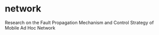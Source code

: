 # network
Research on the Fault Propagation Mechanism and Control Strategy of Mobile Ad Hoc Network
